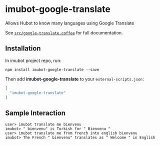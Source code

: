 # imubot-google-translate

Allows Hubot to know many languages using Google Translate

See [`src/google-translate.coffee`](src/google-translate.coffee) for full documentation.

## Installation

In imubot project repo, run:

`npm install imubot-google-translate --save`

Then add **imubot-google-translate** to your `external-scripts.json`:

```json
[
  "imubot-google-translate"
]
```

## Sample Interaction

```
user> imubot translate me bienvenu
imubot> " bienvenu" is Turkish for " Bienvenu "
user> imubot translate me from french into english bienvenu
imubot> The French " bienvenu" translates as " Welcome " in English
```
